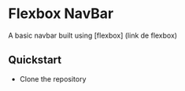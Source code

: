# Flexbox NavBar
A basic navbar built using [flexbox]  (link de flexbox)

## Quickstart

- Clone the repository
